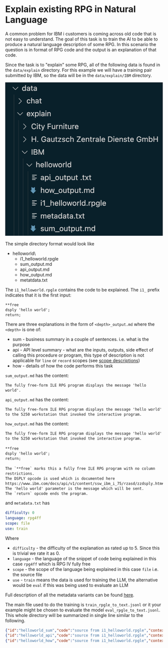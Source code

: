 # Explain existing RPG in Natural Language

A common problem for IBM i customers is coming across old code that is not easy to understand. The goal of this task is to train the AI to be able to produce a natural language description of some RPG.
In this scenario the question is in format of RPG code and the output is an explanation of that code.

Since the task is to "explain" some RPG, all of the following data is found in the `data/explain` directory.
For this example we will have a training pair submitted by IBM, so the data will be in the `data/explain/IBM` directory.

![structure of explain](../../media/explain_structure.png)

The simple directory format would look like

- helloworld\
  - i1_helloworld.rpgle
  - sum_output.md
  - api_output.md
  - how_output.md
  - metatdata.txt

The `i1_helloworld.rpgle` contains the code to be explained.  The `i1_` prefix indicates that it is
the first input:

```rpgle
**free
dsply 'hello world';
return;
```

There are three explanations in the form of `<depth>_output.md` where the `<depth>`  is one of:

- sum - business summary in a couple of sentences. i.e. what is the purpose
- api - API level summary - what are the inputs, outputs, side effect of calling this procedure or program, this type of description is not applicable for `line` or `record` scopes (see [scope descriptions](/pages/metadata.md))
- how - details of how the code performs this task

`sum_output.md` has the content:

```text
The fully free-form ILE RPG program displays the message 'hello world'.
```

`api_output.md` has the content:

```text
The fully free-form ILE RPG program displays the message 'hello world' to the 5250 workstation that invoked the interactive program. 
```

`how_output.md` has the content:

```text
The fully free-form ILE RPG program displays the message 'hello world' to the 5250 workstation that invoked the interactive program. 

**free
dsply 'hello world';
return;

The `**free` marks this a fully free ILE RPG program with no column restrictions.
The DSPLY opcode is used which is documented here 
https://www.ibm.com/docs/api/v1/content/ssw_ibm_i_75/rzasd/zzdsply.htm#zzdsply 
The 'hello world' parameter is the message which will be sent.
The `return` opcode ends the program.
```

and `metadata.txt` has

```yaml
difficulty: 0
language: rpg4ff
scope: file
use: train
```

Where

- `difficulty` - the difficulty of the explanation as rated up to 5.  Since this is trivial we rate it as 0.
- `language` - the language of the snippet of code being explained in this case `rpg4ff` which is RPG IV fully free
- `scope` - the scope of the language being explained in this case `file` i.e. the source file
- `use` - `train` means the data is used for training the LLM, the alternative would be `eval` if this was being used to evaluate an LLM

Full description of all the metadata variants can be found [here](/pages/metadata.md).

The main file used to do the training is `train_rpgle_to_text.jsonl` or it your example might be chosen to evaluate the model `eval_rpgle_to_text.jsonl`.  This whole directory will be summarized in single line similar to the following.

```json
{"id":"helloworld_sum","code":"source from i1_helloworld.rpgle","context":"","explanation":"from sum_output.md","metadata": {"provenance":"https://github.com/AIforIBMi/rpg-genai-data/tree/main/data/explain/IBM/helloworld/sum_output.md","difficulty":0,"language":"rpg4ff","scope":"file","depth":"sum"}}
{"id":"helloworld_api","code":"source from i1_helloworld.rpgle","context":"","explanation":"from sum_output.md","metadata": {"provenance":"https://github.com/AIforIBMi/rpg-genai-data/tree/main/data/explain/IBM/helloworld/api_output.md","difficulty":0,"language":"rpg4ff","scope":"file","depth":"api"}}
{"id":"helloworld_how","code":"source from i1_helloworld.rpgle","context":"","explanation":"from sum_output.md","metadata": {"provenance":"https://github.com/AIforIBMi/rpg-genai-data/tree/main/data/explain/IBM/helloworld/how_output.md","difficulty":0,"language":"rpg4ff","scope":"file","depth":"how"}}
```
